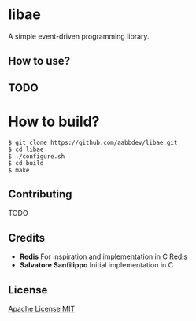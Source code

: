 # libae
A simple event-driven programming library.

How to use?
------------------
TODO
------------------
How to build?
======================================
```
$ git clone https://github.com/aabbdev/libae.git
$ cd libae
$ ./configure.sh
$ cd build
$ make
```
Contributing
------------------
TODO

Credits
------------------
* **Redis** For inspiration and implementation in C [Redis](https://github.com/redis/redis)
* **Salvatore Sanfilippo** Initial implementation in C

License
------------------
[Apache License MIT](/LICENSE)
